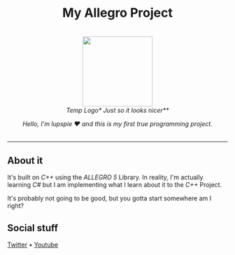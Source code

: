 <h1 align="center">
	My Allegro Project
</h1>

<h6 align="center">
		<br>
	<img width="160" height="160" src="https://i.imgur.com/0bfygEf.png"> 
		<br>
	Temp Logo* Just so it looks nicer** 
		<br>
	<p align="center">
		Hello, I'm lupspie ❤ and this is my first true programming project.
	</p>
</h6>

---

## About it
It's built on _C++_ using the _ALLEGRO 5_ Library. In reality, I'm actually learning _C#_ but I am implementing what I learn about it to the _C++_ Project.

It's probably not going to be good, but you gotta start somewhere am I right?


## Social stuff
[Twitter][LupTwitter] • [Youtube][LupYoutube]


<!-- Refs -->
[LupTwitter]: https://twitter.com/LupSpie (@Lupspie)
[LupYoutube]: https://www.youtube.com/channel/UCoG3wUZ3JLR0nDXk-QZ95Yg (I kinda don't post much in here, and if I do, it's probably going to be unrelated to coding)


